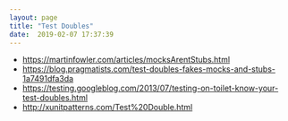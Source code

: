 ```yaml
---
layout: page
title: "Test Doubles"
date:  2019-02-07 17:37:39
---
```


- https://martinfowler.com/articles/mocksArentStubs.html
- https://blog.pragmatists.com/test-doubles-fakes-mocks-and-stubs-1a7491dfa3da
- https://testing.googleblog.com/2013/07/testing-on-toilet-know-your-test-doubles.html
- http://xunitpatterns.com/Test%20Double.html
